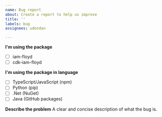 ```yaml
---
name: Bug report
about: Create a report to help us improve
title: ''
labels: bug
assignees: udondan

---
```


**I'm using the package**

- [ ] iam-floyd
- [ ] cdk-iam-floyd

**I'm using the package in language**
- [ ] TypeScript/JavaScript (npm)
- [ ] Python (pip)
- [ ] .Net (NuGet)
- [ ] Java (GitHub packages)

**Describe the problem**
A clear and concise description of what the bug is.
